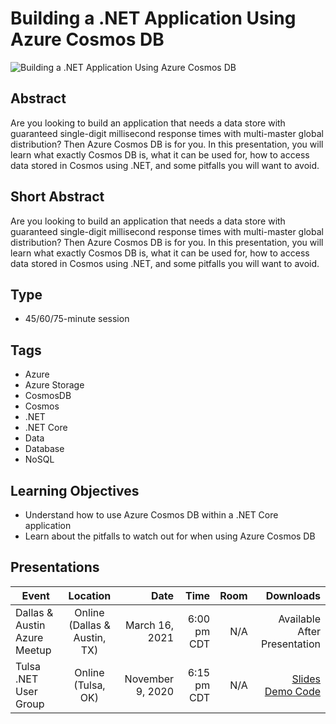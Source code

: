 # Building a .NET Application Using Azure Cosmos DB

![Building a .NET Application Using Azure Cosmos DB](https://chadgreen.blob.core.windows.net/slides/BuildingADotNetApplicationUsingCosmosDB.jpg)

## Abstract
Are you looking to build an application that needs a data store with guaranteed single-digit millisecond response times with multi-master global distribution? Then Azure Cosmos DB is for you. In this presentation, you will learn what exactly Cosmos DB is, what it can be used for, how to access data stored in Cosmos using .NET, and some pitfalls you will want to avoid.

## Short Abstract
Are you looking to build an application that needs a data store with guaranteed single-digit millisecond response times with multi-master global distribution? Then Azure Cosmos DB is for you. In this presentation, you will learn what exactly Cosmos DB is, what it can be used for, how to access data stored in Cosmos using .NET, and some pitfalls you will want to avoid.

## Type
* 45/60/75-minute session

## Tags
* Azure
* Azure Storage
* CosmosDB
* Cosmos
* .NET
* .NET Core
* Data
* Database
* NoSQL

## Learning Objectives
* Understand how to use Azure Cosmos DB within a .NET Core application
* Learn about the pitfalls to watch out for when using Azure Cosmos DB

## Presentations
| Event | Location | Date | Time | Room | Downloads |
|-----------|:-----------:|-----------:|-----------:|-----------:|-----------:|
| Dallas & Austin Azure Meetup | Online (Dallas & Austin, TX) | March 16, 2021 | 6:00 pm CDT | N/A | Available After Presentation |
| Tulsa .NET User Group | Online (Tulsa, OK) | November 9, 2020 | 6:15 pm CDT | N/A | [Slides](https://chadgreen.blob.core.windows.net/slides/Building%20a%20.NET%20Application%20Using%20Azure%20Cosmos%20DB%20-%20Tulsa%20.NET%20User%20Group.pdf)<br />[Demo Code](https://github.com/TaleLearnCode/BuildingDotNetAppUsingCosmosDB/tree/main/Demos/Tutorial) |

